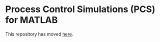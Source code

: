 # Process Control Simulations (PCS) for MATLAB

This repository has moved [here](https://github.com/karrocon/pcsmatlab).
